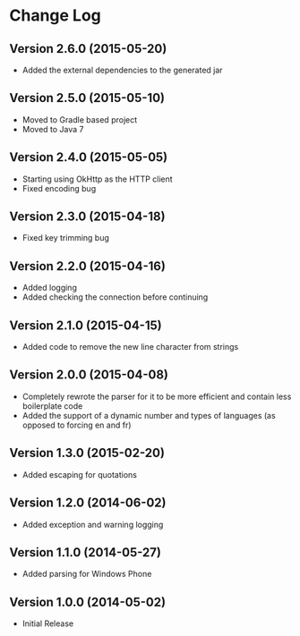 # Change Log

## Version 2.6.0 (2015-05-20)
* Added the external dependencies to the generated jar

## Version 2.5.0 (2015-05-10)
* Moved to Gradle based project
* Moved to Java 7

## Version 2.4.0 (2015-05-05)
* Starting using OkHttp as the HTTP client
* Fixed encoding bug

## Version 2.3.0 (2015-04-18)
* Fixed key trimming bug

## Version 2.2.0 (2015-04-16)
* Added logging
* Added checking the connection before continuing

## Version 2.1.0 (2015-04-15)
* Added code to remove the new line character from strings

## Version 2.0.0 (2015-04-08)
* Completely rewrote the parser for it to be more efficient and contain less boilerplate code
* Added the support of a dynamic number and types of languages (as opposed to forcing en and fr)

## Version 1.3.0 (2015-02-20)
* Added escaping for quotations

## Version 1.2.0 (2014-06-02)
* Added exception and warning logging

## Version 1.1.0 (2014-05-27)
* Added parsing for Windows Phone

## Version 1.0.0 (2014-05-02)
* Initial Release
